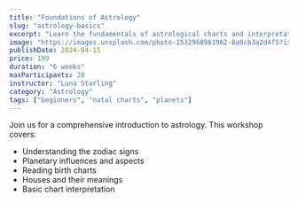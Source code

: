 ```yaml
---
title: "Foundations of Astrology"
slug: "astrology-basics"
excerpt: "Learn the fundamentals of astrological charts and interpretations"
image: "https://images.unsplash.com/photo-1532968961962-8a0cb3a2d4f5?ixlib=rb-4.0.3&auto=format&fit=crop&w=1950&q=80"
publishDate: 2024-04-15
price: 199
duration: "6 weeks"
maxParticipants: 20
instructor: "Luna Starling"
category: "Astrology"
tags: ["beginners", "natal charts", "planets"]
---
```


Join us for a comprehensive introduction to astrology. This workshop covers:

- Understanding the zodiac signs
- Planetary influences and aspects
- Reading birth charts
- Houses and their meanings
- Basic chart interpretation 